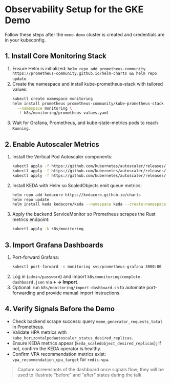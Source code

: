 # Observability Setup for the GKE Demo

Follow these steps after the `meme-demo` cluster is created and credentials are in your kubeconfig.

## 1. Install Core Monitoring Stack
1. Ensure Helm is initialized: `helm repo add prometheus-community https://prometheus-community.github.io/helm-charts && helm repo update`.
2. Create the namespace and install kube-prometheus-stack with tailored values:
   ```bash
   kubectl create namespace monitoring
   helm install prometheus prometheus-community/kube-prometheus-stack \
     --namespace monitoring \
     -f k8s/monitoring/prometheus-values.yaml
   ```
3. Wait for Grafana, Prometheus, and kube-state-metrics pods to reach `Running`.

## 2. Enable Autoscaler Metrics
1. Install the Vertical Pod Autoscaler components:
   ```bash
   kubectl apply -f https://github.com/kubernetes/autoscaler/releases/download/vpa-release-0.14.0/vpa-crd.yaml
   kubectl apply -f https://github.com/kubernetes/autoscaler/releases/download/vpa-release-0.14.0/vpa-rbac.yaml
   kubectl apply -f https://github.com/kubernetes/autoscaler/releases/download/vpa-release-0.14.0/vpa-deployment.yaml
   ```
2. Install KEDA with Helm so ScaledObjects emit queue metrics:
   ```bash
   helm repo add kedacore https://kedacore.github.io/charts
   helm repo update
   helm install keda kedacore/keda --namespace keda --create-namespace
   ```
3. Apply the backend ServiceMonitor so Prometheus scrapes the Rust metrics endpoint:
   ```bash
   kubectl apply -k k8s/monitoring
   ```

## 3. Import Grafana Dashboards
1. Port-forward Grafana:
   ```bash
   kubectl port-forward -n monitoring svc/prometheus-grafana 3000:80
   ```
2. Log in (`admin/password`) and import `k8s/monitoring/complete-dashboard.json` via **+ → Import**.
3. Optional: run `k8s/monitoring/import-dashboard.sh` to automate port-forwarding and provide manual import instructions.

## 4. Verify Signals Before the Demo
- Check backend scrape success: query `meme_generator_requests_total` in Prometheus.
- Validate HPA metrics with `kube_horizontalpodautoscaler_status_desired_replicas`.
- Ensure KEDA metrics appear (`keda_scaledobject_desired_replicas`); if not, confirm the KEDA operator is healthy.
- Confirm VPA recommendation metrics exist: `vpa_recommendation_cpu_target` for `redis-vpa`.

> Capture screenshots of the dashboard once signals flow; they will be used to illustrate “before” and “after” states during the talk.
